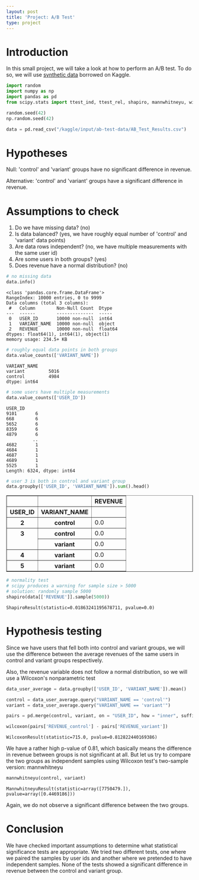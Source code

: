 ```yaml
---
layout: post
title: 'Project: A/B Test'
type: project
---
```


# Introduction

In this small project, we will take a look at how to perform an A/B test. To do so, we will use [synthetic data](https://www.kaggle.com/datasets/sergylog/ab-test-data) borrowed on Kaggle.

```python
import random
import numpy as np
import pandas as pd
from scipy.stats import ttest_ind, ttest_rel, shapiro, mannwhitneyu, wilcoxon

random.seed(42)
np.random.seed(42)
```


```python
data = pd.read_csv("/kaggle/input/ab-test-data/AB_Test_Results.csv")
```

# Hypotheses
Null: 'control' and 'variant' groups have no significant difference in revenue.

Alternative: 'control' and 'variant' groups have a significant difference in revenue.

# Assumptions to check

1. Do we have missing data? (no)
2. Is data balanced? (yes, we have roughly equal number of 'control' and 'variant' data points)
3. Are data rows independent? (no, we have multiple measurements with the same user id)
4. Are some users in both groups? (yes)
5. Does revenue have a normal distribution? (no)


```python
# no missing data
data.info()
```

    <class 'pandas.core.frame.DataFrame'>
    RangeIndex: 10000 entries, 0 to 9999
    Data columns (total 3 columns):
     #   Column        Non-Null Count  Dtype  
    ---  ------        --------------  -----  
     0   USER_ID       10000 non-null  int64  
     1   VARIANT_NAME  10000 non-null  object 
     2   REVENUE       10000 non-null  float64
    dtypes: float64(1), int64(1), object(1)
    memory usage: 234.5+ KB



```python
# roughly equal data points in both groups
data.value_counts(['VARIANT_NAME'])
```




    VARIANT_NAME
    variant         5016
    control         4984
    dtype: int64




```python
# some users have multiple measurements
data.value_counts(['USER_ID'])
```




    USER_ID
    9101       6
    668        6
    5652       6
    8359       6
    4879       6
              ..
    4682       1
    4684       1
    4687       1
    4689       1
    5525       1
    Length: 6324, dtype: int64




```python
# user 3 is both in control and variant group
data.groupby(['USER_ID', 'VARIANT_NAME']).sum().head()
```




<div>
<style scoped>
    .dataframe tbody tr th:only-of-type {
        vertical-align: middle;
    }

    .dataframe tbody tr th {
        vertical-align: top;
    }

    .dataframe thead th {
        text-align: right;
    }
</style>
<table border="1" class="dataframe">
  <thead>
    <tr style="text-align: right;">
      <th></th>
      <th></th>
      <th>REVENUE</th>
    </tr>
    <tr>
      <th>USER_ID</th>
      <th>VARIANT_NAME</th>
      <th></th>
    </tr>
  </thead>
  <tbody>
    <tr>
      <th>2</th>
      <th>control</th>
      <td>0.0</td>
    </tr>
    <tr>
      <th rowspan="2" valign="top">3</th>
      <th>control</th>
      <td>0.0</td>
    </tr>
    <tr>
      <th>variant</th>
      <td>0.0</td>
    </tr>
    <tr>
      <th>4</th>
      <th>variant</th>
      <td>0.0</td>
    </tr>
    <tr>
      <th>5</th>
      <th>variant</th>
      <td>0.0</td>
    </tr>
  </tbody>
</table>
</div>




```python
# normality test
# scipy produces a warning for sample size > 5000
# solution: randomly sample 5000
shapiro(data[['REVENUE']].sample(5000))
```




    ShapiroResult(statistic=0.01863241195678711, pvalue=0.0)



# Hypothesis testing

Since we have users that fell both into control and variant groups, we will use the difference between the average revenues of the same users in control and variant groups respectively.

Also, the revenue variable does not follow a normal distribution, so we will use a Wilcoxon's nonparametric test


```python
data_user_average = data.groupby(['USER_ID', 'VARIANT_NAME']).mean()
```


```python
control = data_user_average.query("VARIANT_NAME == 'control'")
variant = data_user_average.query("VARIANT_NAME == 'variant'")
```


```python
pairs = pd.merge(control, variant, on = "USER_ID", how = "inner", suffixes = ("_control", "_variant"))
```


```python
wilcoxon(pairs['REVENUE_control'] - pairs['REVENUE_variant'])
```




    WilcoxonResult(statistic=715.0, pvalue=0.812822440169386)



We have a rather high p-value of 0.81, which basically means the difference in revenue between groups is not significant at all. But let us try to compare the two groups as independent samples using Wilcoxon test's two-sample version: mannwhitneyu


```python
mannwhitneyu(control, variant)
```




    MannwhitneyuResult(statistic=array([7750479.]), pvalue=array([0.4469186]))



Again, we do not observe a significant difference between the two groups.

# Conclusion
We have checked important assumptions to determine what statistical significance tests are appropriate. We tried two different tests, one where we paired the samples by user ids and another where we pretended to have independent samples. None of the tests showed a significant difference in revenue between the control and variant group.